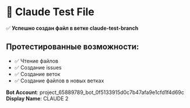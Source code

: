 # 🤖 Claude Test File

✅ **Успешно создан файл в ветке claude-test-branch**

## Протестированные возможности:
- ✅ Чтение файлов
- ✅ Создание issues  
- ✅ Создание веток
- ✅ Создание файлов в новых ветках

**Bot Account**: project_65889789_bot_0f5133915d0c7b47afa9e1cfd1f4d69c
**Display Name**: CLAUDE 2
